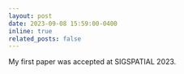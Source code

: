 ```yaml
---
layout: post
date: 2023-09-08 15:59:00-0400
inline: true
related_posts: false
---
```


My first paper was accepted at SIGSPATIAL 2023. 